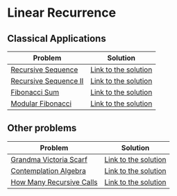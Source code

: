 # Linear Recurrence

## Classical Applications

Problem | Solution
------- | --------
[Recursive Sequence](https://www.spoj.com/problems/SEQ/) | [Link to the solution](https://github.com/danielvitor2d/Problem-Set/blob/main/LinearRecurrence/Recursive-Sequence/Recursive-Sequence.cpp)
[Recursive Sequence II](https://www.spoj.com/problems/SPP/) | [Link to the solution](https://github.com/danielvitor2d/Problem-Set/blob/main/LinearRecurrence/Recursive-Sequence-II/Recursive-Sequence-II.cpp)
[Fibonacci Sum](https://www.spoj.com/problems/FIBOSUM/) | [Link to the solution](https://github.com/danielvitor2d/Problem-Set/blob/main/LinearRecurrence/Fibonacci-Sum/Fibonacci-Sum.cpp)
[Modular Fibonacci](https://onlinejudge.org/index.php?option=com_onlinejudge&Itemid=8&category=790&page=show_problem&problem=1170) | [Link to the solution](https://github.com/danielvitor2d/Problem-Set/blob/main/LinearRecurrence/Modular-Fibonacci/Modular-Fibonacci.cpp)

## Other problems

Problem | Solution
------- | --------
[Grandma Victoria Scarf](https://www.urionlinejudge.com.br/judge/en/problems/view/2439) | [Link to the solution](https://github.com/danielvitor2d/Problem-Set/blob/main/LinearRecurrence/Grandma-Victoria-Scarf/Grandma-Victoria-Scarf.cpp)
[Contemplation Algebra](https://onlinejudge.org/index.php?option=com_onlinejudge&Itemid=8&category=790&page=show_problem&problem=1596) | [Link to the solution](https://github.com/danielvitor2d/Problem-Set/blob/main/LinearRecurrence/Contemplation-Algebra/Contemplation-Algebra.cpp)
[How Many Recursive Calls](https://www.urionlinejudge.com.br/judge/pt/problems/view/1033) | [Link to the solution](https://github.com/danielvitor2d/Problem-Set/blob/main/LinearRecurrence/HowManyRecursiveCalls/HowManyRecursiveCalls.cpp)